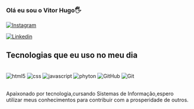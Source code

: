### Olá eu sou o Vitor Hugo🖐️

[![Instagram](    https://img.shields.io/badge/Instagram-E4405F?style=for-the-badge&logo=instagram&logoColor=white)]([https://](https://www.instagram.com/v1tinftn/))

[![Linkedin](https://img.shields.io/badge/LinkedIn-0077B5?style=for-the-badge&logo=linkedin&logoColor=white)](https://www.linkedin.com/in/vitor-hugo-b54665265/)

## Tecnologias que eu uso no meu dia

<div style="display: inline_block"><br/>
    <img align="center" alt="html5" src="https://img.shields.io/badge/HTML5-E34F26?style=for-the-badge&logo=html5&logoColor=white">
    <img align="center" alt="css" src="https://img.shields.io/badge/CSS3-1572B6?style=for-the-badge&logo=css3&logoColor=white">
    <img align="center" alt="javascript" src="https://img.shields.io/badge/JavaScript-323330?style=for-the-badge&logo=javascript&logoColor=F7DF1Ee">
    <img align="center" alt="phyton" src="https://img.shields.io/badge/Python-14354C?style=for-the-badge&logo=python&logoColor=white">
    <img align="center" alt="GitHub" src="https://img.shields.io/badge/GitHub-100000?style=for-the-badge&logo=github&logoColor=whitee">
    <img align="center" alt="Git" src="https://img.shields.io/badge/GIT-E44C30?style=for-the-badge&logo=git&logoColor=white">

</div><br/>

Apaixonado por tecnologia,cursando Sistemas de Informação,espero utilizar meus conhecimentos para contribuir com a prosperidade de outros.

